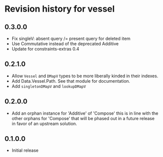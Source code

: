 # Revision history for vessel

## 0.3.0.0

* Fix singleV: absent query /= present query for deleted item
* Use Commutative instead of the deprecated Additive
* Update for constraints-extras 0.4

## 0.2.1.0

* Allow `Vessel` and `DMapV` types to be more liberally kinded in their indexes.
* Add Data.Vessel.Path. See that module for documentation.
* Add `singletonDMapV` and `lookupDMapV`

## 0.2.0.0

* Add an orphan instance for 'Additive' of 'Compose' this is in line with the other orphans for 'Compose' that will be phased out in a future release in favor of an upstream solution.

## 0.1.0.0

* Initial release
